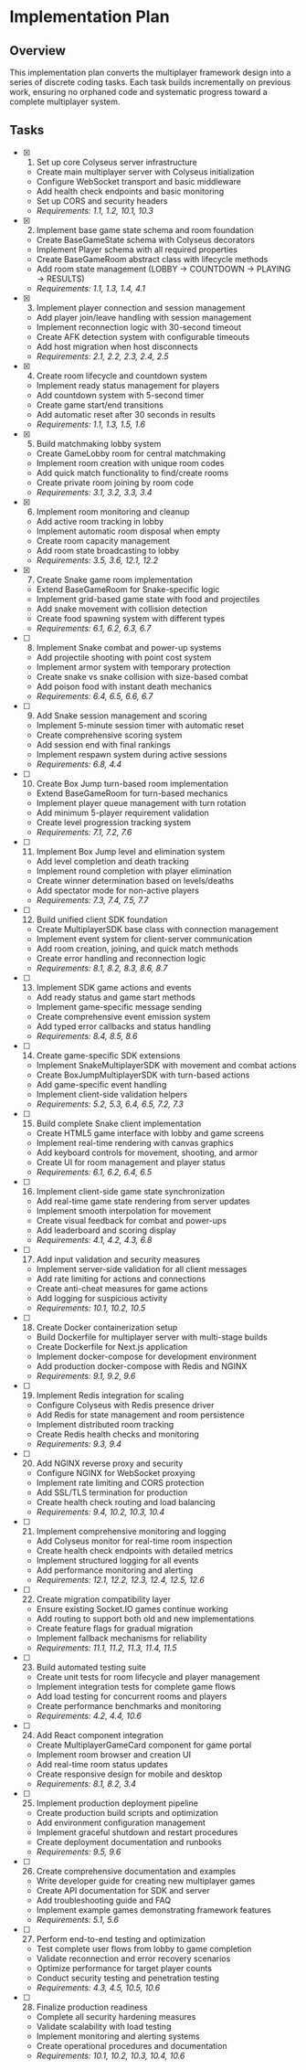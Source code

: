 
# Implementation Plan

## Overview

This implementation plan converts the multiplayer framework design into a series of discrete coding tasks. Each task builds incrementally on previous work, ensuring no orphaned code and systematic progress toward a complete multiplayer system.

## Tasks

- [x] 1. Set up core Colyseus server infrastructure
  - Create main multiplayer server with Colyseus initialization
  - Configure WebSocket transport and basic middleware
  - Add health check endpoints and basic monitoring
  - Set up CORS and security headers
  - _Requirements: 1.1, 1.2, 10.1, 10.3_

- [x] 2. Implement base game state schema and room foundation
  - Create BaseGameState schema with Colyseus decorators
  - Implement Player schema with all required properties
  - Create BaseGameRoom abstract class with lifecycle methods
  - Add room state management (LOBBY → COUNTDOWN → PLAYING → RESULTS)
  - _Requirements: 1.1, 1.3, 1.4, 4.1_

- [x] 3. Implement player connection and session management
  - Add player join/leave handling with session management
  - Implement reconnection logic with 30-second timeout
  - Create AFK detection system with configurable timeouts
  - Add host migration when host disconnects
  - _Requirements: 2.1, 2.2, 2.3, 2.4, 2.5_

- [x] 4. Create room lifecycle and countdown system
  - Implement ready status management for players
  - Add countdown system with 5-second timer
  - Create game start/end transitions
  - Add automatic reset after 30 seconds in results
  - _Requirements: 1.1, 1.3, 1.5, 1.6_

- [x] 5. Build matchmaking lobby system
  - Create GameLobby room for central matchmaking
  - Implement room creation with unique room codes
  - Add quick match functionality to find/create rooms
  - Create private room joining by room code
  - _Requirements: 3.1, 3.2, 3.3, 3.4_

- [x] 6. Implement room monitoring and cleanup
  - Add active room tracking in lobby
  - Implement automatic room disposal when empty
  - Create room capacity management
  - Add room state broadcasting to lobby
  - _Requirements: 3.5, 3.6, 12.1, 12.2_

- [x] 7. Create Snake game room implementation
  - Extend BaseGameRoom for Snake-specific logic
  - Implement grid-based game state with food and projectiles
  - Add snake movement with collision detection
  - Create food spawning system with different types
  - _Requirements: 6.1, 6.2, 6.3, 6.7_

- [ ] 8. Implement Snake combat and power-up systems
  - Add projectile shooting with point cost system
  - Implement armor system with temporary protection
  - Create snake vs snake collision with size-based combat
  - Add poison food with instant death mechanics
  - _Requirements: 6.4, 6.5, 6.6, 6.7_

- [ ] 9. Add Snake session management and scoring
  - Implement 5-minute session timer with automatic reset
  - Create comprehensive scoring system
  - Add session end with final rankings
  - Implement respawn system during active sessions
  - _Requirements: 6.8, 4.4_

- [ ] 10. Create Box Jump turn-based room implementation
  - Extend BaseGameRoom for turn-based mechanics
  - Implement player queue management with turn rotation
  - Add minimum 5-player requirement validation
  - Create level progression tracking system
  - _Requirements: 7.1, 7.2, 7.6_

- [ ] 11. Implement Box Jump level and elimination system
  - Add level completion and death tracking
  - Implement round completion with player elimination
  - Create winner determination based on levels/deaths
  - Add spectator mode for non-active players
  - _Requirements: 7.3, 7.4, 7.5, 7.7_

- [ ] 12. Build unified client SDK foundation
  - Create MultiplayerSDK base class with connection management
  - Implement event system for client-server communication
  - Add room creation, joining, and quick match methods
  - Create error handling and reconnection logic
  - _Requirements: 8.1, 8.2, 8.3, 8.6, 8.7_

- [ ] 13. Implement SDK game actions and events
  - Add ready status and game start methods
  - Implement game-specific message sending
  - Create comprehensive event emission system
  - Add typed error callbacks and status handling
  - _Requirements: 8.4, 8.5, 8.6_

- [ ] 14. Create game-specific SDK extensions
  - Implement SnakeMultiplayerSDK with movement and combat actions
  - Create BoxJumpMultiplayerSDK with turn-based actions
  - Add game-specific event handling
  - Implement client-side validation helpers
  - _Requirements: 5.2, 5.3, 6.4, 6.5, 7.2, 7.3_

- [ ] 15. Build complete Snake client implementation
  - Create HTML5 game interface with lobby and game screens
  - Implement real-time rendering with canvas graphics
  - Add keyboard controls for movement, shooting, and armor
  - Create UI for room management and player status
  - _Requirements: 6.1, 6.2, 6.4, 6.5_

- [ ] 16. Implement client-side game state synchronization
  - Add real-time game state rendering from server updates
  - Implement smooth interpolation for movement
  - Create visual feedback for combat and power-ups
  - Add leaderboard and scoring display
  - _Requirements: 4.1, 4.2, 4.3, 6.8_

- [ ] 17. Add input validation and security measures
  - Implement server-side validation for all client messages
  - Add rate limiting for actions and connections
  - Create anti-cheat measures for game actions
  - Add logging for suspicious activity
  - _Requirements: 10.1, 10.2, 10.5_

- [ ] 18. Create Docker containerization setup
  - Build Dockerfile for multiplayer server with multi-stage builds
  - Create Dockerfile for Next.js application
  - Implement docker-compose for development environment
  - Add production docker-compose with Redis and NGINX
  - _Requirements: 9.1, 9.2, 9.6_

- [ ] 19. Implement Redis integration for scaling
  - Configure Colyseus with Redis presence driver
  - Add Redis for state management and room persistence
  - Implement distributed room tracking
  - Create Redis health checks and monitoring
  - _Requirements: 9.3, 9.4_

- [ ] 20. Add NGINX reverse proxy and security
  - Configure NGINX for WebSocket proxying
  - Implement rate limiting and CORS protection
  - Add SSL/TLS termination for production
  - Create health check routing and load balancing
  - _Requirements: 9.4, 10.2, 10.3, 10.4_

- [ ] 21. Implement comprehensive monitoring and logging
  - Add Colyseus monitor for real-time room inspection
  - Create health check endpoints with detailed metrics
  - Implement structured logging for all events
  - Add performance monitoring and alerting
  - _Requirements: 12.1, 12.2, 12.3, 12.4, 12.5, 12.6_

- [ ] 22. Create migration compatibility layer
  - Ensure existing Socket.IO games continue working
  - Add routing to support both old and new implementations
  - Create feature flags for gradual migration
  - Implement fallback mechanisms for reliability
  - _Requirements: 11.1, 11.2, 11.3, 11.4, 11.5_

- [ ] 23. Build automated testing suite
  - Create unit tests for room lifecycle and player management
  - Implement integration tests for complete game flows
  - Add load testing for concurrent rooms and players
  - Create performance benchmarks and monitoring
  - _Requirements: 4.2, 4.4, 10.6_

- [ ] 24. Add React component integration
  - Create MultiplayerGameCard component for game portal
  - Implement room browser and creation UI
  - Add real-time room status updates
  - Create responsive design for mobile and desktop
  - _Requirements: 8.1, 8.2, 3.4_

- [ ] 25. Implement production deployment pipeline
  - Create production build scripts and optimization
  - Add environment configuration management
  - Implement graceful shutdown and restart procedures
  - Create deployment documentation and runbooks
  - _Requirements: 9.5, 9.6_

- [ ] 26. Create comprehensive documentation and examples
  - Write developer guide for creating new multiplayer games
  - Create API documentation for SDK and server
  - Add troubleshooting guide and FAQ
  - Implement example games demonstrating framework features
  - _Requirements: 5.1, 5.6_

- [ ] 27. Perform end-to-end testing and optimization
  - Test complete user flows from lobby to game completion
  - Validate reconnection and error recovery scenarios
  - Optimize performance for target player counts
  - Conduct security testing and penetration testing
  - _Requirements: 4.3, 4.5, 10.5, 10.6_

- [ ] 28. Finalize production readiness
  - Complete all security hardening measures
  - Validate scalability with load testing
  - Implement monitoring and alerting systems
  - Create operational procedures and documentation
  - _Requirements: 10.1, 10.2, 10.3, 10.4, 10.6_